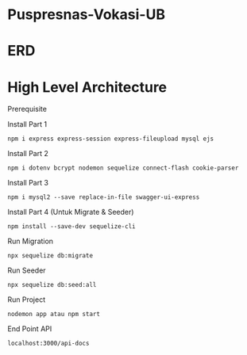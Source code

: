 # Puspresnas-Vokasi-UB

# ERD

# High Level Architecture 


Prerequisite

Install Part 1
```
npm i express express-session express-fileupload mysql ejs 
```
Install Part 2
```
npm i dotenv bcrypt nodemon sequelize connect-flash cookie-parser
```
Install Part 3
```
npm i mysql2 --save replace-in-file swagger-ui-express
```

Install Part 4 (Untuk Migrate & Seeder)
```
npm install --save-dev sequelize-cli
```

Run Migration
```
npx sequelize db:migrate
```

Run Seeder
```
npx sequelize db:seed:all
```

Run Project 
```
nodemon app atau npm start
``` 

End Point API
```
localhost:3000/api-docs
```
